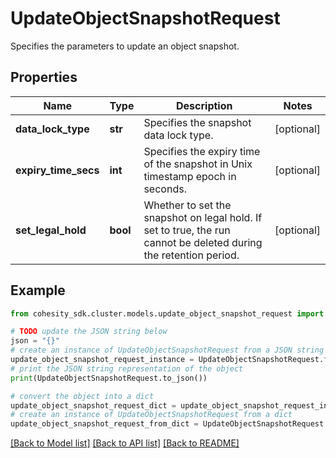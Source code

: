 # UpdateObjectSnapshotRequest

Specifies the parameters to update an object snapshot.

## Properties

Name | Type | Description | Notes
------------ | ------------- | ------------- | -------------
**data_lock_type** | **str** | Specifies the snapshot data lock type. | [optional] 
**expiry_time_secs** | **int** | Specifies the expiry time of the snapshot in Unix timestamp epoch in seconds. | [optional] 
**set_legal_hold** | **bool** | Whether to set the snapshot on legal hold. If set to true, the run cannot be deleted during the retention period. | [optional] 

## Example

```python
from cohesity_sdk.cluster.models.update_object_snapshot_request import UpdateObjectSnapshotRequest

# TODO update the JSON string below
json = "{}"
# create an instance of UpdateObjectSnapshotRequest from a JSON string
update_object_snapshot_request_instance = UpdateObjectSnapshotRequest.from_json(json)
# print the JSON string representation of the object
print(UpdateObjectSnapshotRequest.to_json())

# convert the object into a dict
update_object_snapshot_request_dict = update_object_snapshot_request_instance.to_dict()
# create an instance of UpdateObjectSnapshotRequest from a dict
update_object_snapshot_request_from_dict = UpdateObjectSnapshotRequest.from_dict(update_object_snapshot_request_dict)
```
[[Back to Model list]](../README.md#documentation-for-models) [[Back to API list]](../README.md#documentation-for-api-endpoints) [[Back to README]](../README.md)


